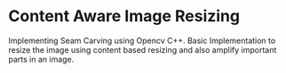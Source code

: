 # Content Aware Image Resizing
Implementing Seam Carving using Opencv C++.
Basic Implementation to resize the image using content based resizing and also amplify important parts in an image.
